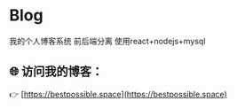# Blog
我的个人博客系统
前后端分离 使用react+nodejs+mysql
## 🌐 访问我的博客：
👉 [https://bestpossible.space](https://bestpossible.space)

